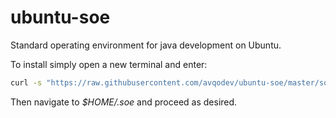 # ubuntu-soe
Standard operating environment for java development on Ubuntu.

To install simply open a new terminal and enter:
```sh
curl -s "https://raw.githubusercontent.com/avqodev/ubuntu-soe/master/soe.sh" | bash
```
Then navigate to _$HOME/.soe_ and proceed as desired. 
